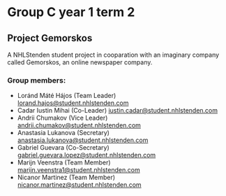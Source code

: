# Group C year 1 term 2
## Project Gemorskos

A NHLStenden student project in cooparation with an imaginary company called Gemorskos, an online newspaper company.

### Group members:
* Loránd Máté Hájos (Team Leader) lorand.hajos@student.nhlstenden.com
* Cadar Iustin Mihai (Co-Leader) iustin.cadar@student.nhlstenden.com
* Andrii Chumakov (Vice Leader) andrii.chumakov@student.nhlstenden.com 
* Anastasia Lukanova (Secretary) anastasia.lukanova@student.nhlstenden.com 
* Gabriel Guevara (Co-Secretary) gabriel.guevara.lopez@student.nhlstenden.com
* Marijn Veenstra (Team Member) marijn.veenstra1@student.nhlstenden.com
* Nicanor Martinez (Team Member) nicanor.martinez@student.nhlstenden.com
